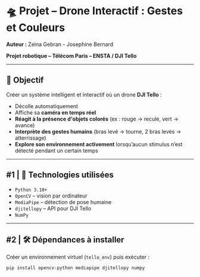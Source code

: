 # 🛸 Projet – Drone Interactif : Gestes et Couleurs

**Auteur :** Zeina Gebran  - Josephine Bernard

**Projet robotique – Télécom Paris – ENSTA / DJI Tello**

---

## 🎯 Objectif

Créer un système intelligent et interactif où un drone **DJI Tello** :
- Décolle automatiquement
- Affiche sa **caméra en temps réel**
- **Réagit à la présence d'objets colorés** (ex : rouge → recule, vert → avance)
- **Interprète des gestes humains** (bras levé → tourne, 2 bras levés → atterrissage)
- **Explore son environnement activement** lorsqu’aucun stimulus n’est détecté pendant un certain temps

---

## #1 | 🔧 Technologies utilisées

- `Python 3.10+`
- `OpenCV` – vision par ordinateur
- `MediaPipe` – détection de pose humaine
- `djitellopy` – API pour DJI Tello
- `NumPy`

---

## #2 | 🛠 Dépendances à installer

Créer un environnement virtuel (`tello_env`) puis exécuter :

```bash
pip install opencv-python mediapipe djitellopy numpy
